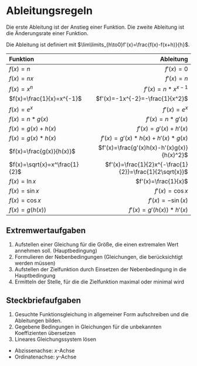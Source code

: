 # Ableitungsregeln
Die erste Ableitung ist der Anstieg einer Funktion.
Die zweite Ableitung ist die Änderungsrate einer Funktion.

Die Ableitung ist definiert mit $\lim\limits_{h\to0}f'(x)=\frac{f(x)-f(x+h)}{h}$.

| Funktion                      |                                               Ableitung |
|:----------------------------- | -------------------------------------------------------:|
| $f(x)=n$                      |                                               $f'(x)=0$ |
| $f(x)=nx$                     |                                               $f'(x)=n$ |
| $f(x)=x^n$                    |                                       $f'(x)=n*x^{x-1}$ |
| $f(x)=\frac{1}{x}=x^{-1}$     |                         $f'(x)=-1x^{-2}=-\frac{1}{x^2}$ |
| $f(x)=e^x$                    |                                             $f'(x)=e^x$ |
| $f(x)=n*g(x)$                 |                                         $f'(x)=n*g'(x)$ |
| $f(x)=g(x)+h(x)$              |                                     $f'(x)=g'(x)+h'(x)$ |
| $f(x)=g(x)*h(x)$              |                           $f'(x)=g'(x)*h(x)+h'(x)*g(x)$ |
| $f(x)=\frac{g(x)}{h(x)}$      |              $f'(x)=\frac{g'(x)h(x)-h'(x)g(x)}{h(x)^2}$ |
| $f(x)=\sqrt{x}=x^\frac{1}{2}$ | $f'(x)=\frac{1}{2}x^{-\frac{1}{2}}=\frac{1}{2\sqrt{x}}$ |
| $f(x)=\ln{x}$                 |                                     $f'(x)=\frac{1}{x}$ |
| $f(x)=\sin{x}$                |                                         $f'(x)=\cos{x}$ |
| $f(x)=\cos{x}$                |                                        $f'(x)=-\sin(x)$ |
| $f(x)=g(h(x))$                |                                  $f'(x)=g'(h(x))*h'(x)$ |
## Extremwertaufgaben
1. Aufstellen einer Gleichung für die Größe, die einen extremalen Wert annehmen soll. (Hauptbedingung)
2. Formulieren der Nebenbedingungen (Gleichungen, die berücksichtigt werden müssen)
3. Aufstellen der Zielfunktion durch Einsetzen der Nebenbedingung in die Hauptbedingung
4. Ermitteln der Stelle, für die die Zielfunktion maximal oder minimal wird
## Steckbriefaufgaben
1. Gesuchte Funktionsgleichung in allgemeiner Form aufschreiben und die Ableitungen bilden.
2. Gegebene Bedingungen in Gleichungen für die unbekannten Koeffizienten übersetzen
3. Lineares Gleichungssystem lösen

- Abzissenachse: $x$-Achse
- Ordinatenachse: $y$-Achse